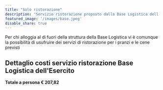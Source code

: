 ```yaml
---
title: "Solo ristorazione"
description: "Servizio ristorazione proposto dalla Base Logistica dell'Esercito"
featured_image: '/images/base.jpeg'
disable_share: true
--- 
```

Per chi alloggia al di fuori della struttura della Base Logistica vi è comunque la possibilità di usufruire dei servizi di ristorazione per i pranzi e le cene previsti 

## Dettaglio costi servizio ristorazione Base Logistica dell'Esercito

**Totale a persona € 207,82** 
